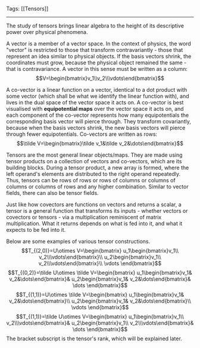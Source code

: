 Tags: [[Tensors]]
___
The study of tensors brings linear algebra to the height of its descriptive power over physical phenomena. 

A vector is a member of a vector space. In the context of physics, the word "vector" is restricted to those that transform contravariantly - those that represent an idea similar to physical objects. If the basis vectors shrink, the coordinates must grow, because the physical object remained the same - that is contravariance. A vector in this sense must be written as a column: 
$$V=\begin{bmatrix}v_1\\v_2\\\vdots\end{bmatrix}$$

A co-vector is a linear function on a vector, identical to a dot product with some vector (which shall be what we identify the linear function with), and lives in the dual space of the vector space it acts on. A co-vector is best visualised with **equipotential maps** over the vector space it acts on, and each component of the co-vector represents how many equipotentials the corresponding basis vector will pierce through. They transform covariantly, because when the basis vectors shrink, the new basis vectors will pierce through fewer equipotentials. Co-vectors are written as rows:
$$\tilde V=\begin{bmatrix}\tilde v_1&\tilde v_2&\dots\end{bmatrix}$$

Tensors are the most general linear objects/maps. They are made using tensor products on a collection of vectors and co-vectors, which are its building blocks. During a tensor product, a new array is formed, where the left operand's elements are distributed to the right operand repeatedly. Thus, tensors can be rows of rows or rows of columns or columns of columns or columns of rows and any higher combination. Similar to vector fields, there can also be tensor fields. 

Just like how covectors are functions on vectors and returns a scalar, a tensor is a general function that transforms its inputs - whether vectors or covectors or tensors - via a multiplication reminiscent of matrix multiplication. What it returns depends on what is fed into it, and what it expects to be fed into it. 

Below are some examples of various tensor constructions. 
$$T_{(2,0)}=U\otimes V=\begin{bmatrix}
u_1\begin{bmatrix}v_1\\ v_2\\\vdots\end{bmatrix}\\
u_2\begin{bmatrix}v_1\\ v_2\\\vdots\end{bmatrix}\\
\vdots
\end{bmatrix}$$
$$T_{(0,2)}=\tilde U\otimes \tilde V=\begin{bmatrix}
u_1\begin{bmatrix}v_1& v_2&\dots\end{bmatrix}&
u_2\begin{bmatrix}v_1& v_2&\dots\end{bmatrix}&
\dots
\end{bmatrix}$$
$$T_{(1,1)}=U\otimes \tilde V=\begin{bmatrix}
u_1\begin{bmatrix}v_1& v_2&\dots\end{bmatrix}\\
u_2\begin{bmatrix}v_1& v_2&\dots\end{bmatrix}\\
\vdots
\end{bmatrix}$$
$$T_{(1,1)}=\tilde U\otimes V=\begin{bmatrix}
u_1\begin{bmatrix}v_1\\ v_2\\\vdots\end{bmatrix}&
u_2\begin{bmatrix}v_1\\ v_2\\\vdots\end{bmatrix}&
\dots
\end{bmatrix}$$
The bracket subscript is the tensor's rank, which will be explained later. 

